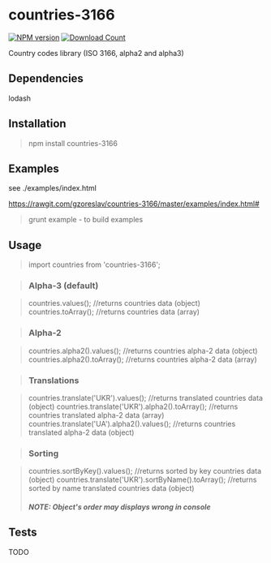 # countries-3166

[![NPM version][npm-image]][npm-url]
[![Download Count][downloads-image]][downloads-url]

Country codes library (ISO 3166, alpha2 and alpha3)

## Dependencies

lodash

## Installation

> npm install countries-3166

## Examples

see ./examples/index.html

https://rawgit.com/gzoreslav/countries-3166/master/examples/index.html#

> grunt example - to build examples

## Usage

> import countries from 'countries-3166';

> ### Alpha-3 (default)

> countries.values(); //returns countries data (object)
> countries.toArray(); //returns countries data (array)

> ### Alpha-2

> countries.alpha2().values(); //returns countries alpha-2 data (object)
> countries.alpha2().toArray(); //returns countries alpha-2 data (array)

> ### Translations

> countries.translate('UKR').values(); //returns translated countries data (object)
> countries.translate('UKR').alpha2().toArray(); //returns countries translated alpha-2 data (array)
> countries.translate('UA').alpha2().values(); //returns countries translated alpha-2 data (object)

> ### Sorting

> countries.sortByKey().values(); //returns sorted by key countries data (object)
> countries.translate('UKR').sortByName().toArray(); //returns sorted by name translated countries data (object)
> ##### NOTE: Object's order may displays wrong in console</span>

## Tests

TODO

[npm-image]: https://img.shields.io/npm/v/countries-3166.svg?style=flat-square
[npm-url]: https://npmjs.org/package/countries-3166
[downloads-image]: http://img.shields.io/npm/dm/countries-3166.svg?style=flat-square
[downloads-url]: https://npmjs.org/package/countries-3166